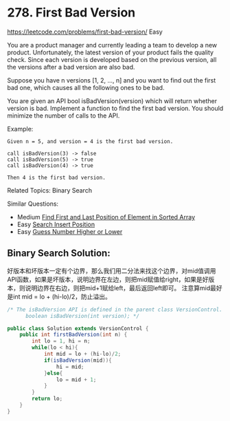 # 278. First Bad Version
<https://leetcode.com/problems/first-bad-version/>
Easy

You are a product manager and currently leading a team to develop a new product. Unfortunately, the latest version of your product fails the quality check. Since each version is developed based on the previous version, all the versions after a bad version are also bad.

Suppose you have n versions [1, 2, ..., n] and you want to find out the first bad one, which causes all the following ones to be bad.

You are given an API bool isBadVersion(version) which will return whether version is bad. Implement a function to find the first bad version. You should minimize the number of calls to the API.

Example:

    Given n = 5, and version = 4 is the first bad version.

    call isBadVersion(3) -> false
    call isBadVersion(5) -> true
    call isBadVersion(4) -> true

    Then 4 is the first bad version. 

Related Topics: Binary Search

Similar Questions:  
* Medium [Find First and Last Position of Element in Sorted Array](https://leetcode.com/problems/find-first-and-last-position-of-element-in-sorted-array/)
* Easy [Search Insert Position](https://leetcode.com/problems/search-insert-position/)
* Easy [Guess Number Higher or Lower](https://leetcode.com/problems/guess-number-higher-or-lower/)

## Binary Search Solution:
好版本和坏版本一定有个边界，那么我们用二分法来找这个边界，对mid值调用API函数，如果是坏版本，说明边界在左边，则把mid赋值给right，如果是好版本，则说明边界在右边，则把mid+1赋给left，最后返回left即可。
注意算mid最好是int mid = lo + (hi-lo)/2，防止溢出。
```java
/* The isBadVersion API is defined in the parent class VersionControl.
      boolean isBadVersion(int version); */

public class Solution extends VersionControl {
    public int firstBadVersion(int n) {
        int lo = 1, hi = n;
        while(lo < hi){
            int mid = lo + (hi-lo)/2;
            if(isBadVersion(mid)){
                hi = mid;
            }else{
                lo = mid + 1;
            }
        }
        return lo;
    }
}
```